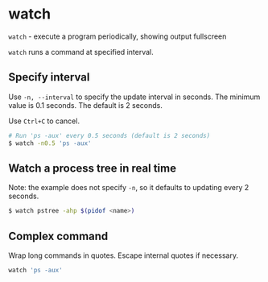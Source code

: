 # watch

`watch` - execute a program periodically, showing output fullscreen

`watch` runs a command at specified interval.

## Specify interval
Use `-n, --interval` to specify the update interval in seconds. The minimum value is 0.1 seconds. The default is 2 seconds.

Use `Ctrl+C` to cancel.
```bash
# Run 'ps -aux' every 0.5 seconds (default is 2 seconds)
$ watch -n0.5 'ps -aux'
```

## Watch a process tree in real time
Note: the example does not specify `-n`, so it defaults to updating every 2 seconds.
```bash
$ watch pstree -ahp $(pidof <name>)
```

## Complex command
Wrap long commands in quotes. Escape internal quotes if necessary.
```bash
watch 'ps -aux'
```
